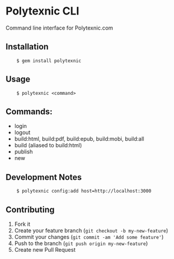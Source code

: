 # Polytexnic CLI

Command line interface for Polytexnic.com

## Installation

		$ gem install polytexnic

## Usage

		$ polytexnic <command>

## Commands:

* login
* logout
* build:html, build:pdf, build:epub, build:mobi, build:all
* build (aliased to build:html)
* publish
* new 

## Development Notes
		$ polytexnic config:add host=http://localhost:3000

## Contributing

1. Fork it
2. Create your feature branch (`git checkout -b my-new-feature`)
3. Commit your changes (`git commit -am 'Add some feature'`)
4. Push to the branch (`git push origin my-new-feature`)
5. Create new Pull Request
